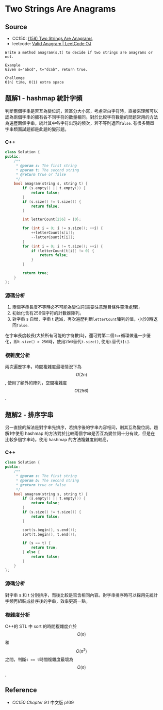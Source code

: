 # Two Strings Are Anagrams

## Source

- CC150: [(158) Two Strings Are Anagrams](http://www.lintcode.com/en/problem/two-strings-are-anagrams/)
- leetcode: [Valid Anagram | LeetCode OJ](https://leetcode.com/problems/valid-anagram/)

```
Write a method anagram(s,t) to decide if two strings are anagrams or not.

Example
Given s="abcd", t="dcab", return true.

Challenge
O(n) time, O(1) extra space
```

## 題解1 - hashmap 統計字頻

判斷兩個字串是否互為變位詞，若區分大小寫，考慮空白字符時，直接來理解可以認為兩個字串的擁有各不同字符的數量相同。對於比較字符數量的問題常用的方法為遍歷兩個字串，統計其中各字符出現的頻次，若不等則返回`false`. 有很多簡單字串類面試題都是此題的變形題。

### C++

```c++
class Solution {
public:
    /**
     * @param s: The first string
     * @param t: The second string
     * @return true or false
     */
    bool anagram(string s, string t) {
        if (s.empty() || t.empty()) {
            return false;
        }
        if (s.size() != t.size()) {
            return false;
        }

        int letterCount[256] = {0};

        for (int i = 0; i != s.size(); ++i) {
            ++letterCount[s[i]];
            --letterCount[t[i]];
        }
        for (int i = 0; i != t.size(); ++i) {
            if (letterCount[t[i]] != 0) {
                return false;
            }
        }

        return true;
    }
};
```

### 源碼分析

1. 兩個字串長度不等時必不可能為變位詞(需要注意題目條件靈活處理)。
2. 初始化含有256個字符的計數器陣列。
3. 對字串 s 自增，字串 t 遞減，再次遍歷判斷`letterCount`陣列的值，小於0時返回`false`.

在字串長度較長(大於所有可能的字符數)時，還可對第二個`for`循環做進一步優化，即`t.size() > 256`時，使用256替代`t.size()`, 使用`i`替代`t[i]`.

### 複雜度分析

兩次遍歷字串，時間複雜度最壞情況下為 $$O(2n)$$, 使用了額外的陣列，空間複雜度 $$O(256)$$.

## 題解2 - 排序字串

另一直接的解法是對字串先排序，若排序後的字串內容相同，則其互為變位詞。題解1中使用 hashmap 的方法對於比較兩個字串是否互為變位詞十分有效，但是在比較多個字串時，使用 hashmap 的方法複雜度則較高。

### C++

```c++
class Solution {
public:
    /**
     * @param s: The first string
     * @param b: The second string
     * @return true or false
     */
    bool anagram(string s, string t) {
        if (s.empty() || t.empty()) {
            return false;
        }
        if (s.size() != t.size()) {
            return false;
        }

        sort(s.begin(), s.end());
        sort(t.begin(), t.end());

        if (s == t) {
            return true;
        } else {
            return false;
        }
    }
};
```

### 源碼分析

對字串 s 和 t 分別排序，而後比較是否含相同內容。對字串排序時可以採用先統計字頻再組裝成排序後的字串，效率更高一點。

### 複雜度分析

C++的 STL 中 sort 的時間複雜度介於 $$O(n)$$ 和 $$O(n^2)$$之間，判斷`s == t`時間複雜度最壞為 $$O(n)$$.

## Reference

- *CC150 Chapter 9.1* 中文版 p109
